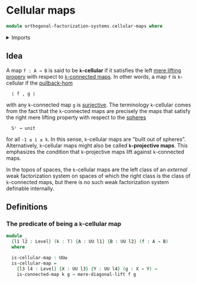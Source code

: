 # Cellular maps

```agda
module orthogonal-factorization-systems.cellular-maps where
```

<details><summary>Imports</summary>

```agda
open import foundation.connected-maps
open import foundation.truncation-levels
open import foundation.universe-levels

open import orthogonal-factorization-systems.mere-lifting-properties
```

</details>

## Idea

A map `f : A → B` is said to be **`k`-cellular** if it satisfies the left
[mere lifting propery](orthogonal-factorization-systems.mere-lifting-properties.md)
with respect to [`k`-connected maps](foundation.connected-maps.md). In other
words, a map `f` is `k`-cellular if the
[pullback-hom](orthogonal-factorization-systems.pullback-hom.md)

```text
  ⟨ f , g ⟩
```

with any `k`-connected map `g` is [surjective](foundation.surjective-maps.md).
The terminology `k`-cellular comes from the fact that the `k`-connected maps are
precisely the maps that satisfy the right mere lifting property with respect to
the [spheres](synthetic-homotopy-theory.spheres.md)

```text
  Sⁱ → unit
```

for all `-1 ≤ i ≤ k`. In this sense, `k`-cellular maps are "built out of
spheres". Alternatively, `k`-cellular maps might also be called **`k`-projective
maps**. This emphasizes the condition that `k`-projective maps lift against
`k`-connected maps.

In the topos of spaces, the `k`-cellular maps are the left class of an
_external_ weak factorization system on spaces of which the right class is the
class of `k`-connected maps, but there is no such weak factorization system
definable internally.

## Definitions

### The predicate of being a `k`-cellular map

```agda
module _
  {l1 l2 : Level} (k : 𝕋) {A : UU l1} {B : UU l2} (f : A → B)
  where

  is-cellular-map : UUω
  is-cellular-map =
    {l3 l4 : Level} {X : UU l3} {Y : UU l4} (g : X → Y) →
    is-connected-map k g → mere-diagonal-lift f g
```
